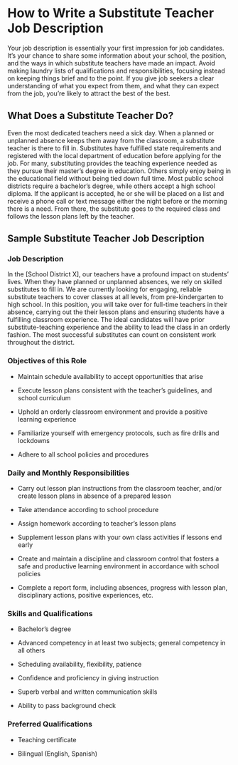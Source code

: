 # How to Write a Substitute Teacher Job Description

Your job description is essentially your first impression for job candidates. It’s your chance to share some information about your school, the position, and the ways in which substitute teachers have made an impact. Avoid making laundry lists of qualifications and responsibilities, focusing instead on keeping things brief and to the point. If you give job seekers a clear understanding of what you expect from them, and what they can expect from the job, you’re likely to attract the best of the best.

## What Does a Substitute Teacher Do?

Even the most dedicated teachers need a sick day. When a planned or unplanned absence keeps them away from the classroom, a substitute teacher is there to fill in. Substitutes have fulfilled state requirements and registered with the local department of education before applying for the job. For many, substituting provides the teaching experience needed as they pursue their master’s degree in education. Others simply enjoy being in the educational field without being tied down full time. Most public school districts require a bachelor’s degree, while others accept a high school diploma. If the applicant is accepted, he or she will be placed on a list and receive a phone call or text message either the night before or the morning there is a need. From there, the substitute goes to the required class and follows the lesson plans left by the teacher.

## Sample Substitute Teacher Job Description

### Job Description

In the [School District X], our teachers have a profound impact on students’ lives. When they have planned or unplanned absences, we rely on skilled substitutes to fill in. We are currently looking for engaging, reliable substitute teachers to cover classes at all levels, from pre-kindergarten to high school. In this position, you will take over for full-time teachers in their absence, carrying out the their lesson plans and ensuring students have a fulfilling classroom experience. The ideal candidates will have prior substitute-teaching experience and the ability to lead the class in an orderly fashion. The most successful substitutes can count on consistent work throughout the district.

### Objectives of this Role

* Maintain schedule availability to accept opportunities that arise

* Execute lesson plans consistent with the teacher’s guidelines, and school curriculum

* Uphold an orderly classroom environment and provide a positive learning experience

* Familiarize yourself with emergency protocols, such as fire drills and lockdowns

* Adhere to all school policies and procedures

### Daily and Monthly Responsibilities

* Carry out lesson plan instructions from the classroom teacher, and/or create lesson plans in absence of a prepared lesson

* Take attendance according to school procedure

* Assign homework according to teacher’s lesson plans

* Supplement lesson plans with your own class activities if lessons end early

* Create and maintain a discipline and classroom control that fosters a safe and productive learning environment in accordance with school policies

* Complete a report form, including absences, progress with lesson plan, disciplinary actions, positive experiences, etc.

### Skills and Qualifications

* Bachelor’s degree

* Advanced competency in at least two subjects; general competency in all others

* Scheduling availability, flexibility, patience

* Confidence and proficiency in giving instruction

* Superb verbal and written communication skills

* Ability to pass background check

### Preferred Qualifications

* Teaching certificate

* Bilingual (English, Spanish)


